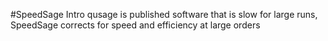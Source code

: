 #SpeedSage Intro
qusage is published software that is slow for large runs, SpeedSage corrects for speed and efficiency at large orders
